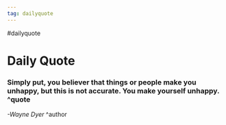```yaml
---
tag: dailyquote
---
```


#dailyquote

# Daily Quote

### Simply put, you believer that things or people make you unhappy, but this is not accurate. You make yourself unhappy. ^quote
*-Wayne Dyer* ^author
